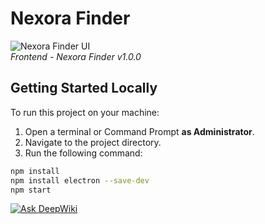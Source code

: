 # Nexora Finder

![Nexora Finder UI](https://i.ibb.co/sdjvCsCB/Background-Nexora.png)  
*Frontend - Nexora Finder v1.0.0*

## Getting Started Locally

To run this project on your machine:

1. Open a terminal or Command Prompt **as Administrator**.
2. Navigate to the project directory.
3. Run the following command:

```bash
npm install
npm install electron --save-dev
npm start
```

[![Ask DeepWiki](https://deepwiki.com/badge.svg)](https://deepwiki.com/Nexora-Proyects/nexora-finder)
